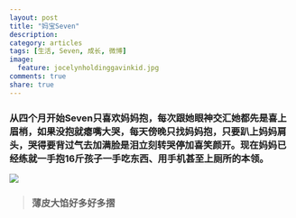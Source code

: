 ```yaml
---
layout: post
title: "妈宝Seven"
description: 
category: articles
tags: [生活, Seven, 成长, 微博]
image:
  feature: jocelynholdinggavinkid.jpg
comments: true
share: true
---
```


### 从四个月开始Seven只喜欢妈妈抱，每次跟她眼神交汇她都先是喜上眉梢，如果没抱就瘪嘴大哭，每天傍晚只找妈妈抱，只要趴上妈妈肩头，哭得要背过气去加满脸是泪立刻转哭停加喜笑颜开。现在妈妈已经练就一手抱16斤孩子一手吃东西、用手机甚至上厕所的本领。 ###

![](http://i.imgur.com/E3BHLJI.jpg)

> ### 薄皮大馅好多好多摺 ###

